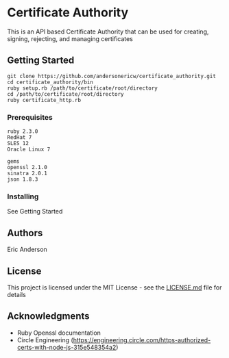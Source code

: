 # Certificate Authority

This is an API based Certificate Authority that can be used for creating, signing, rejecting, and managing certificates

## Getting Started
```
git clone https://github.com/andersonericw/certificate_authority.git
cd certificate_authority/bin
ruby setup.rb /path/to/certificate/root/directory
cd /path/to/certificate/root/directory
ruby certificate_http.rb
```

### Prerequisites
```
ruby 2.3.0
RedHat 7
SLES 12
Oracle Linux 7

gems 
openssl 2.1.0
sinatra 2.0.1
json 1.8.3
```

### Installing

See Getting Started

## Authors

Eric Anderson

## License

This project is licensed under the MIT License - see the [LICENSE.md](LICENSE.md) file for details

## Acknowledgments

* Ruby Openssl documentation
* Circle Engineering (https://engineering.circle.com/https-authorized-certs-with-node-js-315e548354a2) 
